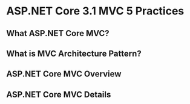 # ASP.NET Core 3.1 MVC 5 Practices
## What ASP.NET Core MVC?
## What is MVC Architecture Pattern?
## ASP.NET Core MVC Overview
##  ASP.NET Core MVC Details